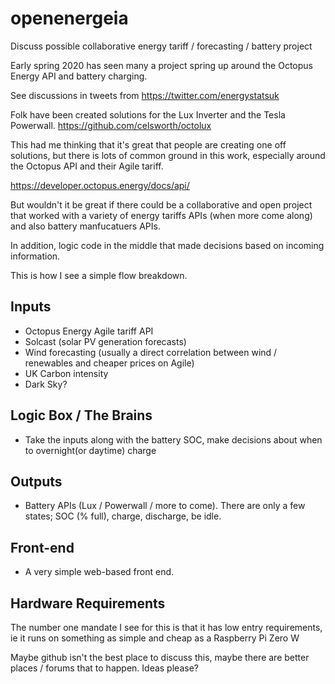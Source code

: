 # openenergeia
Discuss possible collaborative energy tariff / forecasting / battery project

Early spring 2020 has seen many a project spring up around the Octopus Energy API and battery charging.

See discussions in tweets from https://twitter.com/energystatsuk

Folk have been created solutions for the Lux Inverter and the Tesla Powerwall.
https://github.com/celsworth/octolux

This had me thinking that it's great that people are creating one off solutions, but there is lots of common ground in this work, especially around the Octopus API and their Agile tariff.

https://developer.octopus.energy/docs/api/

But wouldn't it be great if there could be a collaborative and open project that worked with a variety of energy tariffs APIs (when more come along) and also battery manfucatuers APIs.

In addition, logic code in the middle that made decisions based on incoming information.

This is how I see a simple flow breakdown.

## Inputs
- Octopus Energy Agile tariff API
- Solcast (solar PV generation forecasts)
- Wind forecasting (usually a direct correlation between wind / renewables and cheaper prices on Agile)
- UK Carbon intensity
- Dark Sky?


## Logic Box / The Brains
- Take the inputs along with the battery SOC, make decisions about when to overnight(or daytime) charge


## Outputs
- Battery APIs (Lux / Powerwall / more to come).  There are only a few states; SOC (% full), charge, discharge, be idle.

## Front-end
- A very simple web-based front end.

## Hardware Requirements

The number one mandate I see for this is that it has low entry requirements, ie it runs on something as simple and cheap as a Raspberry Pi Zero W

Maybe github isn't the best place to discuss this, maybe there are better places / forums that to happen.  Ideas please?
